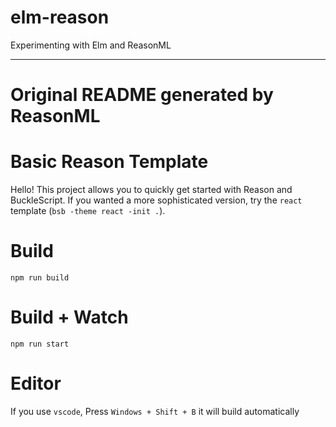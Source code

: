 # elm-reason

Experimenting with Elm and ReasonML

---

# Original README generated by ReasonML

# Basic Reason Template

Hello! This project allows you to quickly get started with Reason and BuckleScript. If you wanted a more sophisticated version, try the `react` template (`bsb -theme react -init .`).

# Build
```
npm run build
```

# Build + Watch

```
npm run start
```


# Editor
If you use `vscode`, Press `Windows + Shift + B` it will build automatically
